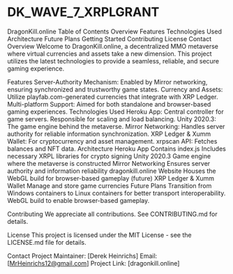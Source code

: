 # DK_WAVE_7_XRPLGRANT
DragonKill.online
Table of Contents
Overview
Features
Technologies Used
Architecture
Future Plans
Getting Started
Contributing
License
Contact
Overview
Welcome to DragonKill.online, a decentralized MMO metaverse where virtual currencies and assets take a new dimension. This project utilizes the latest technologies to provide a seamless, reliable, and secure gaming experience.

Features
Server-Authority Mechanism: Enabled by Mirror networking, ensuring synchronized and trustworthy game states.
Currency and Assets: Utilize playfab.com-generated currencies that integrate with XRP Ledger.
Multi-platform Support: Aimed for both standalone and browser-based gaming experiences.
Technologies Used
Heroku App: Central controller for game servers. Responsible for scaling and load balancing.
Unity 2020.3: The game engine behind the metaverse.
Mirror Networking: Handles server authority for reliable information synchronization.
XRP Ledger & Xumm Wallet: For cryptocurrency and asset management.
xrpscan API: Fetches balances and NFT data.
Architecture
Heroku App
Contains index.js
Includes necessary XRPL libraries for crypto signing
Unity 2020.3
Game engine where the metaverse is constructed
Mirror Networking
Ensures server authority and information reliability
dragonkill.online Website
Houses the WebGL build for browser-based gameplay (future)
XRP Ledger & Xumm Wallet
Manage and store game currencies
Future Plans
Transition from Windows containers to Linux containers for better transport interoperability.
WebGL build to enable browser-based gameplay.

Contributing
We appreciate all contributions. See CONTRIBUTING.md for details.

License
This project is licensed under the MIT License - see the LICENSE.md file for details.

Contact
Project Maintainer: [Derek Heinrichs]
Email: [MrHeinrichs12@gmail.com]
Project Link: [dragonkill.online]
